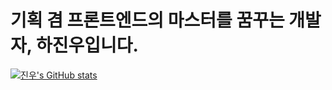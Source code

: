 # 기획 겸 프론트엔드의 마스터를 꿈꾸는 개발자, 하진우입니다.

[![진우's GitHub stats](https://github-readme-stats.vercel.app/api?username=recorror&show_icons=true&theme=merko)](https://github.com/anuraghazra/github-readme-stats)

